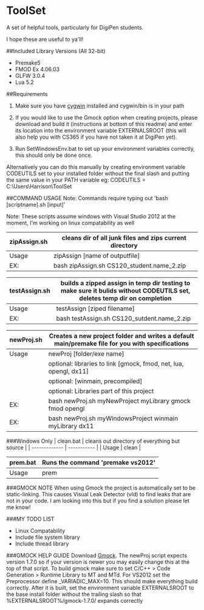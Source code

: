 ToolSet
=========

A set of helpful tools, particularly for DigiPen students.

I hope these are useful to ya'll!

##Included Library Versions (All 32-bit)
* Premake5
* FMOD Ex 4.06.03
* GLFW 3.0.4
* Lua 5.2

##Requirements
1) Make sure you have [cygwin](http://cygwin.com/install.html) installed and cygwin/bin is in your path

2) If you would like to use the Gmock option when creating projects, please download and build it (instructions at bottom of this readme) and enter its location into the environment variable EXTERNALSROOT (this will also help you with CS365 if you have not taken it at DigiPen yet).

3) Run SetWindowsEnv.bat to set up your environment variables correctly, this should only be done once.


Alternatively you can do this manually by creating environment variable CODEUTILS set to your installed folder without the final slash and putting the same value in your PATH variable
eg: CODEUTILS = C:\Users\Harrison\ToolSet

##COMMAND USAGE
Note: Commands require typing out 'bash [scriptname].sh [input]'

Note: These scripts assume windows with Visual Studio 2012 at the moment, I'm working on linux compatability as well


| zipAssign.sh | cleans dir of all junk files and zips current directory |
| ------------- | ----------- |
| Usage | zipAssign [name of outputfile] |
| EX: | bash zipAssign.sh CS120_student.name_2.zip |

| testAssign.sh | builds a zipped assign in temp dir testing to make sure it bulids without CODEUTILS set, deletes temp dir on completion |
| ------------- | ----------- |
| Usage | testAssign [ziped filename] |
| EX: | bash testAssign.sh CS120_sutdent.name_2.zip |

| newProj.sh | Creates a new project folder and writes a default main/premake file for you with specifications |
| ------------- | ----------- |
| Usage | newProj [folder/exe name] |
| | optional: libraries to link [gmock, fmod, net, lua, opengl, dx11] |
| | optional: [winmain, precompiled] |
| | optional: Libraries part of this project |
| EX: | bash newProj.sh myNewProject myLibrary gmock fmod opengl |
| EX: | bash newProj.sh myWindowsProject winmain myLibrary dx11 |
           
###Windows Only
| clean.bat | cleans out directory of everything but source |
| ------------- | ----------- |
| Usage | clean |

| prem.bat | Runs the command 'premake vs2012' |
| ------------- | ----------- |
| Usage | prem |

###GMOCK NOTE
When using Gmock the project is automatically set to be static-linking. This causes Visual Leak Detector (vld) to find leaks that are not in your code. I am looking into this but if you find a solution please let me know!

###MY TODO LIST
* Linux Compatability
* Include file system library
* Include thread library

###GMOCK HELP GUIDE
Download [Gmock](https://code.google.com/p/googlemock/downloads/list). The newProj script expects version 1.7.0 so if your version is newer you may easily change this at the top of that script. To build gmock make sure to set C/C++ > Code Generation > Runtime Library to MT and MTd. For VS2012 set the Preprocessor define _VARIADIC_MAX=10. This should make everything build correctly. After it is built, set the environment variable EXTERNALSROOT to the base install folder without the trailing slash so that %EXTERNALSROOT%/gmock-1.7.0/ expands correctly